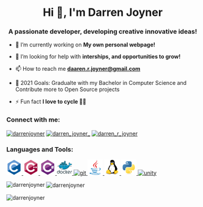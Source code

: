 <h1 align="center">Hi 👋, I'm Darren Joyner</h1>
<h3 align="center">A passionate developer, developing creative innovative ideas!</h3>

- 🔭 I’m currently working on **My own personal webpage!**

- 🤝 I’m looking for help with **interships, and opportunities to grow!**

- 📫 How to reach me **daaren.r.joyner@gmail.com**

- 🥅 2021 Goals: Gradualte with my Bachelor in Computer Science and Contribute more to Open Source projects

- ⚡ Fun fact **I love to cycle 🚴‍♂️**

<h3 align="left">Connect with me:</h3>
<p align="left">
<a href="https://linkedin.com/in/darrenjoyner" target="blank"><img align="center" src="https://raw.githubusercontent.com/rahuldkjain/github-profile-readme-generator/neutral-icons/src/images/icons/Social/linked-in-alt.svg" alt="darrenjoyner" height="30" width="40" /></a>
<a href="https://instagram.com/darren_joyner_" target="blank"><img align="center" src="https://img.icons8.com/color/48/000000/instagram.png" alt="darren_joyner_" height="30" width="40" /></a>
<a href="https://www.hackerrank.com/darren_r_joyner" target="blank"><img align="center" src="https://img.icons8.com/windows/50/000000/hackerrank.png" alt="darren_r_joyner" height="30" width="40" /></a>
</p>

<h3 align="left">Languages and Tools:</h3>
<p align="left"> <a href="https://www.cprogramming.com/" target="_blank"> <img src="https://raw.githubusercontent.com/devicons/devicon/master/icons/c/c-original.svg" alt="c" width="40" height="40"/> </a> <a href="https://www.w3schools.com/cpp/" target="_blank"> <img src="https://raw.githubusercontent.com/devicons/devicon/master/icons/cplusplus/cplusplus-original.svg" alt="cplusplus" width="40" height="40"/> </a> <a href="https://www.w3schools.com/cs/" target="_blank"> <img src="https://raw.githubusercontent.com/devicons/devicon/master/icons/csharp/csharp-original.svg" alt="csharp" width="40" height="40"/> </a> <a href="https://www.docker.com/" target="_blank"> <img src="https://raw.githubusercontent.com/devicons/devicon/master/icons/docker/docker-original-wordmark.svg" alt="docker" width="40" height="40"/> </a> <a href="https://git-scm.com/" target="_blank"> <img src="https://www.vectorlogo.zone/logos/git-scm/git-scm-icon.svg" alt="git" width="40" height="40"/> </a> <a href="https://www.java.com" target="_blank"> <img src="https://raw.githubusercontent.com/devicons/devicon/master/icons/java/java-original.svg" alt="java" width="40" height="40"/> </a> <a href="https://www.linux.org/" target="_blank"> <img src="https://raw.githubusercontent.com/devicons/devicon/master/icons/linux/linux-original.svg" alt="linux" width="40" height="40"/> </a> <a href="https://www.python.org" target="_blank"> <img src="https://raw.githubusercontent.com/devicons/devicon/master/icons/python/python-original.svg" alt="python" width="40" height="40"/> </a> <a href="https://unity.com/" target="_blank"> <img src="https://www.vectorlogo.zone/logos/unity3d/unity3d-icon.svg" alt="unity" width="40" height="40"/> </a> </p>

<p><img align="left" src="https://github-readme-stats.vercel.app/api/top-langs?username=darrenjoyner&show_icons=true&locale=en&layout=compact" alt="darrenjoyner" /></p>

<p>&nbsp;<img align="center" src="https://github-readme-stats.vercel.app/api?username=darrenjoyner&show_icons=true&locale=en" alt="darrenjoyner" /></p>

<p><img align="center" src="https://github-readme-streak-stats.herokuapp.com/?user=darrenjoyner&" alt="darrenjoyner" /></p>
